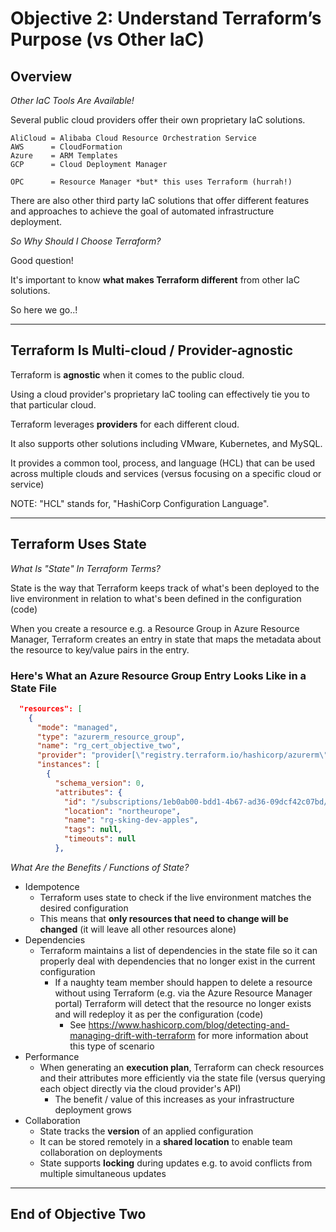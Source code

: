 # Objective 2: Understand Terraform’s Purpose (vs Other IaC)

## Overview

_Other IaC Tools Are Available!_

Several public cloud providers offer their own proprietary IaC solutions.

```plaintext
AliCloud = Alibaba Cloud Resource Orchestration Service
AWS      = CloudFormation
Azure    = ARM Templates
GCP      = Cloud Deployment Manager

OPC      = Resource Manager *but* this uses Terraform (hurrah!)
```

There are also other third party IaC solutions that offer different features and approaches to achieve the goal of automated infrastructure deployment.

_So Why Should I Choose Terraform?_

Good question!  

It's important to know **what makes Terraform different** from other IaC solutions.

So here we go..!

----

## Terraform Is Multi-cloud / Provider-agnostic

Terraform is **agnostic** when it comes to the public cloud.

Using a cloud provider's proprietary IaC tooling can effectively tie you to that particular cloud.

Terraform leverages **providers** for each different
cloud.

It also supports other solutions including VMware, Kubernetes, and MySQL.

It provides a common tool, process, and language
(HCL) that can be used across multiple clouds and services (versus focusing on a specific cloud or service)

NOTE: "HCL" stands for, "HashiCorp Configuration Language".

----

## Terraform Uses State

_What Is "State" In Terraform Terms?_

State is the way that Terraform keeps track of what's been deployed to the live environment in relation to what's been defined in the configuration (code)

When you create a resource e.g. a Resource Group in Azure Resource Manager, Terraform creates an entry in state that maps the metadata about the resource to key/value pairs in the entry.

### Here's What an Azure Resource Group Entry Looks Like in a State File

```json
  "resources": [
    {
      "mode": "managed",
      "type": "azurerm_resource_group",
      "name": "rg_cert_objective_two",
      "provider": "provider[\"registry.terraform.io/hashicorp/azurerm\"]",
      "instances": [
        {
          "schema_version": 0,
          "attributes": {
            "id": "/subscriptions/1eb0ab00-bdd1-4b67-ad36-09dcf42c07bd/resourceGroups/rg-sking-dev-apples",
            "location": "northeurope",
            "name": "rg-sking-dev-apples",
            "tags": null,
            "timeouts": null
          },
```

_What Are the Benefits / Functions of State?_

- Idempotence
  - Terraform uses state to check if the live environment matches the desired configuration
  - This means that **only resources that need to change will be changed** (it will leave all other resources alone)
- Dependencies
  - Terraform maintains a list of dependencies in the state file so it can properly deal with dependencies that no longer exist in the current configuration
    - If a naughty team member should happen to delete a resource without using Terraform (e.g. via the Azure Resource Manager portal) Terraform will detect that the resource no longer exists and will redeploy it as per the configuration (code)
      - See <https://www.hashicorp.com/blog/detecting-and-managing-drift-with-terraform> for more information about this type of scenario
- Performance
  - When generating an **execution plan**, Terraform can check resources and their attributes more efficiently via the state file (versus querying each object directly via the cloud provider's API)
    - The benefit / value of this increases as your infrastructure deployment grows
- Collaboration
  - State tracks the **version** of an applied configuration
  - It can be stored remotely in a **shared location** to enable team collaboration on deployments
  - State supports **locking** during updates e.g. to avoid conflicts from multiple simultaneous updates

----

## End of Objective Two
